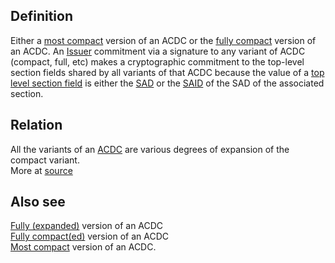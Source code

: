 ## Definition
Either a [most compact](most-compact) version of an ACDC or the [fully compact](fully-compact) version of an ACDC. An [Issuer](issuer) commitment via a signature to any variant of ACDC (compact, full, etc) makes a cryptographic commitment to the top-level section fields shared by all variants of that ACDC because the value of a [top level section field](top-level-section) is either the [SAD](SAD) or the [SAID](SAID) of the SAD of the associated section.

## Relation
All the variants of an [ACDC](authentic-chained-data-container) are various degrees of expansion of the compact variant.\
More at [source](https://github.com/WebOfTrust/ietf-ipex/blob/main/draft-ssmith-ipex.md)

## Also see
[Fully (expanded)](fully-expanded) version of an ACDC\
[Fully compact(ed)](fully-compact) version of an ACDC\
[Most compact](most-compact) version of an ACDC.